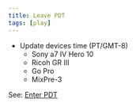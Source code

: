 ```yaml
---
title: Leave PDT
tags: [play]
---
```


- Update devices time (PT/GMT-8)
  - Sony a7 IV Hero 10
  - Ricoh GR III
  - Go Pro
  - MixPre-3

See: [Enter PDT](/enter-pdt)
